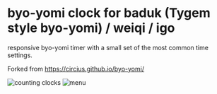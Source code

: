 # byo-yomi clock for baduk (Tygem style byo-yomi) / weiqi / igo

responsive byo-yomi timer with a small set of the most common time settings.

Forked from https://circius.github.io/byo-yomi/

![counting clocks](pics/clocks.png "Counting clocks")
![menu](pics/menu.png "menu")
